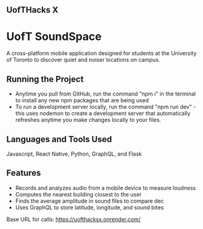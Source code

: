 ## UofTHacks X
# UofT SoundSpace
A cross-platform mobile application designed for students at the University of Toronto to discover quiet and noiser locations on campus. 

## Running the Project
- Anytime you pull from GitHub, run the command "npm i" in the terminal to install any new npm packages that are being used
- To run a development server locally, run the command "npm run dev" - this uses nodemon to create a development server that automatically refreshes anytime you make changes locally to your files.

## Languages and Tools Used
Javascript, React Native, Python, GraphQL, and Flask

## Features
- Records and analyzes audio from a mobile device to measure loudness
- Computes the nearest building closest to the user
- Finds the average amplitude in sound files to compare dec  
- Uses GraphQL to store latitude, longitude, and sound bites 

Base URL for calls: https://uofthacksx.onrender.com/
